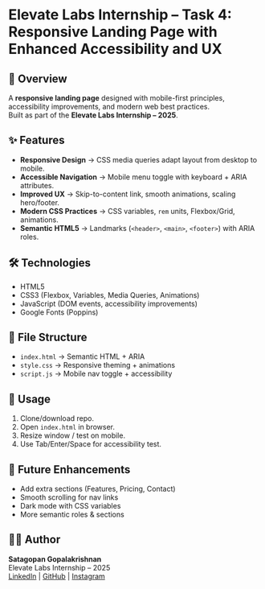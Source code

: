 # Elevate Labs Internship – Task 4: Responsive Landing Page with Enhanced Accessibility and UX

## 📖 Overview
A **responsive landing page** designed with mobile-first principles, accessibility improvements, and modern web best practices.  
Built as part of the **Elevate Labs Internship – 2025**.

## ✨ Features
- **Responsive Design** → CSS media queries adapt layout from desktop to mobile.  
- **Accessible Navigation** → Mobile menu toggle with keyboard + ARIA attributes.  
- **Improved UX** → Skip-to-content link, smooth animations, scaling hero/footer.  
- **Modern CSS Practices** → CSS variables, `rem` units, Flexbox/Grid, animations.  
- **Semantic HTML5** → Landmarks (`<header>`, `<main>`, `<footer>`) with ARIA roles.

## 🛠 Technologies
- HTML5  
- CSS3 (Flexbox, Variables, Media Queries, Animations)  
- JavaScript (DOM events, accessibility improvements)  
- Google Fonts (Poppins)

## 📂 File Structure
- `index.html` → Semantic HTML + ARIA  
- `style.css` → Responsive theming + animations  
- `script.js` → Mobile nav toggle + accessibility  

## 🚀 Usage
1. Clone/download repo.  
2. Open `index.html` in browser.  
3. Resize window / test on mobile.  
4. Use Tab/Enter/Space for accessibility test.  

## 🔮 Future Enhancements
- Add extra sections (Features, Pricing, Contact)  
- Smooth scrolling for nav links  
- Dark mode with CSS variables  
- More semantic roles & sections  

## 👨‍💻 Author
**Satagopan Gopalakrishnan**  
Elevate Labs Internship – 2025  
[LinkedIn](https://www.linkedin.com/in/sarathy07) | [GitHub](https://github.com/works-of-sarathy) | [Instagram](https://www.instagram.com/ft._sarathy/)

